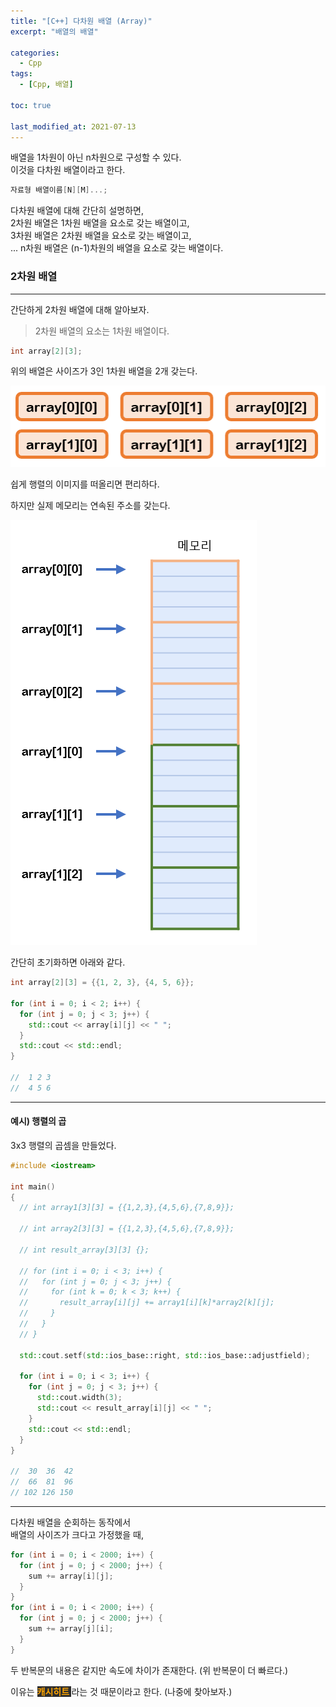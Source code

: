 ```yaml
---
title: "[C++] 다차원 배열 (Array)"
excerpt: "배열의 배열"

categories:
  - Cpp
tags:
  - [Cpp, 배열]

toc: true

last_modified_at: 2021-07-13
---
```


배열을 1차원이 아닌 n차원으로 구성할 수 있다.   
이것을 다차원 배열이라고 한다.

```cpp
자료형 배열이름[N][M]...;
```

다차원 배열에 대해 간단히 설명하면,   
2차원 배열은 1차원 배열을 요소로 갖는 배열이고,   
3차원 배열은 2차원 배열을 요소로 갖는 배열이고,   
...
n차원 배열은 (n-1)차원의 배열을 요소로 갖는 배열이다.

### 2차원 배열

___

간단하게 2차원 배열에 대해 알아보자.

> 2차원 배열의 요소는 1차원 배열이다.

```cpp
int array[2][3];
```

위의 배열은 사이즈가 3인 1차원 배열을 2개 갖는다.

![image](/images/2array_struct_01.png)

쉽게 행렬의 이미지를 떠올리면 편리하다.

하지만 실제 메모리는 연속된 주소를 갖는다.

![image](/images/2array_struct_02.png)

간단히 초기화하면 아래와 같다.

```cpp
int array[2][3] = {{1, 2, 3}, {4, 5, 6}};

for (int i = 0; i < 2; i++) {
  for (int j = 0; j < 3; j++) {
    std::cout << array[i][j] << " ";
  }
  std::cout << std::endl;
}

//  1 2 3
//  4 5 6
```

___

#### 예시) 행렬의 곱

3x3 행렬의 곱셈을 만들었다.

```cpp
#include <iostream>

int main()
{
  // int array1[3][3] = {{1,2,3},{4,5,6},{7,8,9}};

  // int array2[3][3] = {{1,2,3},{4,5,6},{7,8,9}};

  // int result_array[3][3] {};

  // for (int i = 0; i < 3; i++) {
  //   for (int j = 0; j < 3; j++) {
  //     for (int k = 0; k < 3; k++) {
  //       result_array[i][j] += array1[i][k]*array2[k][j];
  //     }
  //   }
  // }

  std::cout.setf(std::ios_base::right, std::ios_base::adjustfield);

  for (int i = 0; i < 3; i++) {
    for (int j = 0; j < 3; j++) {
      std::cout.width(3);
      std::cout << result_array[i][j] << " ";
    }
    std::cout << std::endl;
  }
}

//  30  36  42 
//  66  81  96 
// 102 126 150 
```

___

다차원 배열을 순회하는 동작에서   
배열의 사이즈가 크다고 가정했을 때,

```cpp
for (int i = 0; i < 2000; i++) {
  for (int j = 0; j < 2000; j++) {
    sum += array[i][j];
  }
}
for (int i = 0; i < 2000; i++) {
  for (int j = 0; j < 2000; j++) {
    sum += array[j][i];
  }
}
```

두 반복문의 내용은 같지만 속도에 차이가 존재한다. (위 반복문이 더 빠르다.)

이유는 <mark style="background-color: #2e2e2e; color: orange; font-weight: bold"> 캐시히트 </mark> 라는 것 때문이라고 한다. (나중에 찾아보자.)